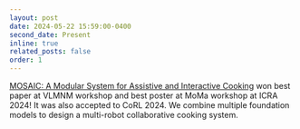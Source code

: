 ```yaml
---
layout: post
date: 2024-05-22 15:59:00-0400
second_date: Present
inline: true
related_posts: false
order: 1
---
```


[MOSAIC: A Modular System for Assistive and Interactive Cooking](https://portal-cornell.github.io/MOSAIC/) won best paper at VLMNM workshop and best poster at MoMa workshop at ICRA 2024! It was also accepted to CoRL 2024. We combine multiple foundation models to design a multi-robot collaborative cooking system.